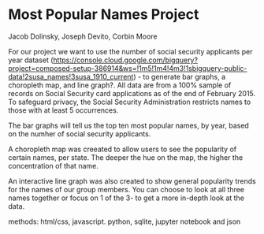 # Most Popular Names Project
Jacob Dolinsky, Joseph Devito, Corbin Moore

For our project we want to use the number of social security applicants per year dataset (https://console.cloud.google.com/bigquery?project=composed-setup-386914&ws=!1m5!1m4!4m3!1sbigquery-public-data!2susa_names!3susa_1910_current) -  to generate bar graphs, a choropleth map, and line graph?.  All data are from a 100% sample of records on Social Security card applications as of the end of February 2015.  
To safeguard privacy, the Social Security Administration restricts names to those with at least 5 occurrences. 

The bar graphs will tell us the top ten most popular names, by year, based on the numher of social security applicants. 

A choropleth map was creeated to allow users to see the popularity of certain names, per state. The deeper the hue on the map, the higher the concentration of that name.

An interactive line graph was also created to show general popularity trends for the names of our group members. You can choose to look at all three names together or focus on 1 of the 3- to get a more in-depth look at the data. 

methods: html/css, javascript. python, sqlite, jupyter notebook and json
